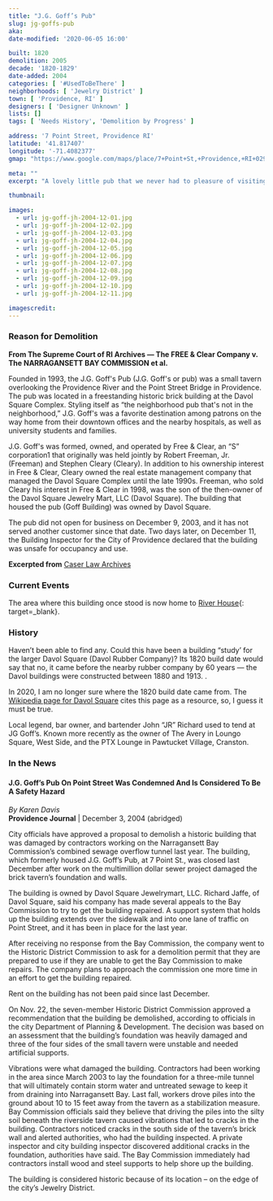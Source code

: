 ```yaml
---
title: "J.G. Goff’s Pub"
slug: jg-goffs-pub
aka: 
date-modified: '2020-06-05 16:00'

built: 1820
demolition: 2005
decade: '1820-1829'
date-added: 2004
categories: [ '#UsedToBeThere' ]
neighborhoods: [ 'Jewelry District' ]
town: [ 'Providence, RI' ]
designers: [ 'Designer Unknown' ]
lists: []
tags: [ 'Needs History', 'Demolition by Progress' ]

address: '7 Point Street, Providence RI'
latitude: '41.817407'
longitude: '-71.4082377'
gmap: "https://www.google.com/maps/place/7+Point+St,+Providence,+RI+02903/@41.817407,-71.4082377,17z/data=!3m1!4b1!4m5!3m4!1s0x89e4454020262997:0x231702654f768800!8m2!3d41.817407!4d-71.406049"

meta: ""
excerpt: "A lovely little pub that we never had to pleasure of visiting. Construction on a 3 mile sewer project damaged the foundations beyond repair."

thumbnail: 

images:
  - url: jg-goff-jh-2004-12-01.jpg
  - url: jg-goff-jh-2004-12-02.jpg
  - url: jg-goff-jh-2004-12-03.jpg
  - url: jg-goff-jh-2004-12-04.jpg
  - url: jg-goff-jh-2004-12-05.jpg
  - url: jg-goff-jh-2004-12-06.jpg
  - url: jg-goff-jh-2004-12-07.jpg
  - url: jg-goff-jh-2004-12-08.jpg
  - url: jg-goff-jh-2004-12-09.jpg
  - url: jg-goff-jh-2004-12-10.jpg
  - url: jg-goff-jh-2004-12-11.jpg

imagescredit: 
---
```


### Reason for Demolition

__From The Supreme Court of RI Archives — The FREE & Clear Company v. The NARRAGANSETT BAY COMMISSION et al.__

Founded in 1993, the J.G. Goff's Pub (J.G. Goff's or pub) was a small tavern overlooking the Providence River and the Point Street Bridge in Providence. The pub was located in a freestanding historic brick building at the Davol Square Complex. Styling itself as “the neighborhood pub that's not in the neighborhood,” J.G. Goff's was a favorite destination among patrons on the way home from their downtown offices and the nearby hospitals, as well as university students and families.

J.G. Goff's was formed, owned, and operated by Free & Clear, an “S” corporation1 that originally was held jointly by Robert Freeman, Jr. (Freeman) and Stephen Cleary (Cleary). In addition to his ownership interest in Free & Clear, Cleary owned the real estate management company that managed the Davol Square Complex until the late 1990s. Freeman, who sold Cleary his interest in Free & Clear in 1998, was the son of the then-owner of the Davol Square Jewelry Mart, LLC (Davol Square). The building that housed the pub (Goff Building) was owned by Davol Square.

The pub did not open for business on December 9, 2003, and it has not served another customer since that date. Two days later, on December 11, the Building Inspector for the City of Providence declared that the building was unsafe for occupancy and use. 

__Excerpted from__ [Caser Law Archives](//caselaw.findlaw.com/ri-supreme-court/1726055.html)


### Current Events

The area where this building once stood is now home to [River House](//www.myriverhouse.com/){: target=_blank}.


### History

Haven’t been able to find any. Could this have been a building “study’ for the larger Davol Square (Davol Rubber Company)? Its 1820 build date would say that no, it came before the nearby rubber company by 60 years — the Davol buildings were constructed between 1880 and 1913. . 

In 2020, I am no longer sure where the 1820 build date came from. The [Wikipedia page for Davol Square](//en.wikipedia.org/wiki/Davol_Square) cites this page as a resource, so, I guess it must be true. 

Local legend, bar owner, and bartender John “JR” Richard used to tend at JG Goff’s. Known more recently as the owner of The Avery in Loungo Square, West Side, and the PTX Lounge in Pawtucket Village, Cranston. 


### In the News

#### J.G. Goff’s Pub On Point Street Was Condemned And Is Considered To Be A Safety Hazard

_By Karen Davis_  
**Providence Journal** | December 3, 2004 (abridged)

City officials have approved a proposal to demolish a historic building that was damaged by contractors working on the Narragansett Bay Commission’s combined sewage overflow tunnel last year. The building, which formerly housed J.G. Goff’s Pub, at 7 Point St., was closed last December after work on the multimillion dollar sewer project damaged the brick tavern’s foundation and walls.

The building is owned by Davol Square Jewelrymart, LLC. Richard Jaffe, of Davol Square, said his company has made several appeals to the Bay Commission to try to get the building repaired. A support system that holds up the building extends over the sidewalk and into one lane of traffic on Point Street, and it has been in place for the last year.

After receiving no response from the Bay Commission, the company went to the Historic District Commission to ask for a demolition permit that they are prepared to use if they are unable to get the Bay Commission to make repairs. The company plans to approach the commission one more time in an effort to get the building repaired.

Rent on the building has not been paid since last December.

On Nov. 22, the seven-member Historic District Commission approved a recommendation that the building be demolished, according to officials in the city Department of Planning & Development. The decision was based on an assessment that the building’s foundation was heavily damaged and three of the four sides of the small tavern were unstable and needed artificial supports.

Vibrations were what damaged the building. Contractors had been working in the area since March 2003 to lay the foundation for a three-mile tunnel that will ultimately contain storm water and untreated sewage to keep it from draining into Narragansett Bay. Last fall, workers drove piles into the ground about 10 to 15 feet away from the tavern as a stabilization measure. Bay Commission officials said they believe that driving the piles into the silty soil beneath the riverside tavern caused vibrations that led to cracks in the building. Contractors noticed cracks in the south side of the tavern’s brick wall and alerted authorities, who had the building inspected. A private inspector and city building inspector discovered additional cracks in the foundation, authorities have said. The Bay Commission immediately had contractors install wood and steel supports to help shore up the building.

The building is considered historic because of its location – on the edge of the city’s Jewelry District.

